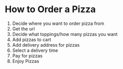 # How to Order a Pizza

1. Decide where you want to order pizza from
2. Get the url
3. Decide what toppings/how many pizzas you want
4. Add pizzas to cart
5. Add delivery address for pizzas
6. Select a delivery time
7. Pay for pizzas
8. Enjoy Pizzas
